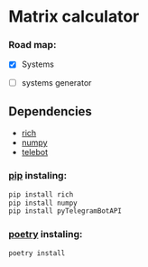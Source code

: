 # Matrix calculator
  
  
### Road map:
- [X] Systems
- [ ] systems generator
  

## Dependencies
- [rich](https://pypi.org/project/rich/)
- [numpy](https://pypi.org/project/numpy/)
- [telebot](https://pypi.org/project/pyTelegramBotAPI/)
  
### [pip](https://pypi.org/project/pip/) instaling:
```bash
pip install rich
pip install numpy
pip install pyTelegramBotAPI
```

### [poetry](https://python-poetry.org/) instaling:
```bash
poetry install
```


